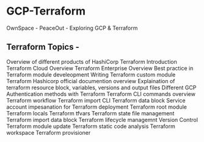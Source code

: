 # GCP-Terraform
OwnSpace - PeaceOut - Exploring GCP &amp; Terraform

## Terraform Topics -

Overview of different products of HashiCorp
Terraform Introduction
Terraform Cloud Overview
Terraform Enterprise Overview
Best practice in Terraform module develeopment
Writing Terraform custom module
Terraform Hashicorp official documention overview
Explaination of terraform resource block, variables, versions and output files
Different GCP Authentication methods with Terraform
Terraform CLI commands overview
Terraform workflow
Terraform import CLI
Terraform data block
Service account impesanation for Terraform deployment
Terraform root module
Terraform locals
Terraform tfvars
Terraform state file management
Terraform import data block
Terraform lifecycle managemnt
Version Control
Terraform module update
Terraform static code analysis
Terraform workspace
Terraform provisioner
